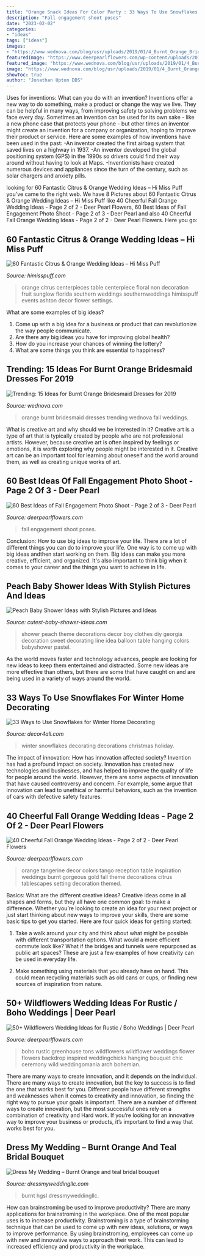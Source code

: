 ```yaml
---
title: "Orange Snack Ideas For Color Party : 33 Ways To Use Snowflakes For Winter Home Decorating"
description: "Fall engagement shoot poses"
date: "2023-02-02"
categories:
- "ideas"
tags: ["ideas"]
images:
- "https://www.wednova.com/blog/usr/uploads/2019/01/4_Burnt_Orange_Bridesmaid_Dresses_Wedding_Inspiration_Ideas_Color_Palette_652632017.jpg"
featuredImage: "https://www.deerpearlflowers.com/wp-content/uploads/2016/08/orange-wedding-table-decor.jpg"
featured_image: "https://www.wednova.com/blog/usr/uploads/2019/01/4_Burnt_Orange_Bridesmaid_Dresses_Wedding_Inspiration_Ideas_Color_Palette_652632017.jpg"
image: "https://www.wednova.com/blog/usr/uploads/2019/01/4_Burnt_Orange_Bridesmaid_Dresses_Wedding_Inspiration_Ideas_Color_Palette_652632017.jpg"
ShowToc: true
author: "Jonathan Upton DDS"
---
```



Uses for inventions: What can you do with an invention?
Inventions offer a new way to do something, make a product or change the way we live. They can be helpful in many ways, from improving safety to solving problems we face every day. Sometimes an invention can be used for its own sake - like a new phone case that protects your phone - but other times an inventor might create an invention for a company or organization, hoping to improve their product or service. Here are some examples of how inventions have been used in the past: 
-An inventor created the first airbag system that saved lives on a highway in 1937.
-An inventor developed the global positioning system (GPS) in the 1990s so drivers could find their way around without having to look at Maps.
-Inventionists have created numerous devices and appliances since the turn of the century, such as solar chargers and anxiety pills.

	

		
looking for 60 Fantastic Citrus &amp; Orange Wedding Ideas – Hi Miss Puff you've came to the right web. We have 8 Pictures about 60 Fantastic Citrus &amp; Orange Wedding Ideas – Hi Miss Puff like 40 Cheerful Fall Orange Wedding Ideas - Page 2 of 2 - Deer Pearl Flowers, 60 Best Ideas of Fall Engagement Photo Shoot - Page 2 of 3 - Deer Pearl and also 40 Cheerful Fall Orange Wedding Ideas - Page 2 of 2 - Deer Pearl Flowers. Here you go:
		
    
## 60 Fantastic Citrus &amp; Orange Wedding Ideas – Hi Miss Puff

<img loading=lazy src="http://www.himisspuff.com/wp-content/uploads/2016/10/citrus-wooden-box-wedding-centerpiece.jpg" onerror="this.onerror=null;this.src='https://tse3.mm.bing.net/th?id=OIP.jwWxUe0FRCBzHewSsqVpNgHaLH&amp;pid=15.1';" alt="60 Fantastic Citrus &amp; Orange Wedding Ideas – Hi Miss Puff">

_Source: himisspuff.com_

>orange citrus centerpieces table centerpiece floral non decoration fruit sunglow florida southern weddings southernweddings himisspuff events ashton decor flower settings. 

	

What are some examples of big ideas?
1. Come up with a big idea for a business or product that can revolutionize the way people communicate.
2. Are there any big ideas you have for improving global health?
3. How do you increase your chances of winning the lottery?
4. What are some things you think are essential to happiness?

    
## Trending: 15 Ideas For Burnt Orange Bridesmaid Dresses For 2019

<img loading=lazy src="https://www.wednova.com/blog/usr/uploads/2019/01/4_Burnt_Orange_Bridesmaid_Dresses_Wedding_Inspiration_Ideas_Color_Palette_652632017.jpg" onerror="this.onerror=null;this.src='https://tse3.mm.bing.net/th?id=OIP.qZppy0U992cdKHpO_ad2eQHaRh&amp;pid=15.1';" alt="Trending: 15 Ideas for Burnt Orange Bridesmaid Dresses for 2019">

_Source: wednova.com_

>orange burnt bridesmaid dresses trending wednova fall weddings. 

	

What is creative art and why should we be interested in it?
Creative art is a type of art that is typically created by people who are not professional artists. However, because creative art is often inspired by feelings or emotions, it is worth exploring why people might be interested in it. Creative art can be an important tool for learning about oneself and the world around them, as well as creating unique works of art.

    
## 60 Best Ideas Of Fall Engagement Photo Shoot - Page 2 Of 3 - Deer Pearl

<img loading=lazy src="https://www.deerpearlflowers.com/wp-content/uploads/2016/08/Fall-Engagement-Photo-Shoot-and-Poses-Ideas-24.jpg" onerror="this.onerror=null;this.src='https://tse1.mm.bing.net/th?id=OIP.gnfwhe9BpWKWRT7AzuUltQHaLH&amp;pid=15.1';" alt="60 Best Ideas of Fall Engagement Photo Shoot - Page 2 of 3 - Deer Pearl">

_Source: deerpearlflowers.com_

>fall engagement shoot poses. 

	

Conclusion: How to use big ideas to improve your life.
There are a lot of different things you can do to improve your life. One way is to come up with big ideas andthen start working on them. Big ideas can make you more creative, efficient, and organized. It's also important to think big when it comes to your career and the things you want to achieve in life.

    
## Peach Baby Shower Ideas With Stylish Pictures And Ideas

<img loading=lazy src="http://www.cutest-baby-shower-ideas.com/images/SweetAsAPeach.jpg" onerror="this.onerror=null;this.src='https://tse2.mm.bing.net/th?id=OIP.vWmbeQq90qQYVVnTcBM1qgHaKn&amp;pid=15.1';" alt="Peach Baby Shower Ideas with Stylish Pictures and Ideas">

_Source: cutest-baby-shower-ideas.com_

>shower peach theme decorations decor boy clothes diy georgia decoration sweet decorating line idea balloon table hanging colors babyshower pastel. 

	

As the world moves faster and technology advances, people are looking for new ideas to keep them entertained and distracted. Some new ideas are more effective than others, but there are some that have caught on and are being used in a variety of ways around the world.

    
## 33 Ways To Use Snowflakes For Winter Home Decorating

<img loading=lazy src="https://decor4all.com/wp-content/uploads/2013/12/snowflakes-holiday-decorations-winter-decorating-ideas-20.jpg" onerror="this.onerror=null;this.src='https://tse4.mm.bing.net/th?id=OIP.nPCTufA5Y1IM1z_4a_j3WQAAAA&amp;pid=15.1';" alt="33 Ways to Use Snowflakes for Winter Home Decorating">

_Source: decor4all.com_

>winter snowflakes decorating decorations christmas holiday. 

	

The impact of innovation: How has innovation affected society?
Invention has had a profound impact on society. Innovation has created new technologies and businesses, and has helped to improve the quality of life for people around the world. However, there are some aspects of innovation that have caused controversy and concern. For example, some argue that innovation can lead to unethical or harmful behaviors, such as the invention of cars with defective safety features.

    
## 40 Cheerful Fall Orange Wedding Ideas - Page 2 Of 2 - Deer Pearl Flowers

<img loading=lazy src="https://www.deerpearlflowers.com/wp-content/uploads/2016/08/orange-wedding-table-decor.jpg" onerror="this.onerror=null;this.src='https://tse4.mm.bing.net/th?id=OIP.KN0xDCT0QvolgxPwkZ3xmQHaLH&amp;pid=15.1';" alt="40 Cheerful Fall Orange Wedding Ideas - Page 2 of 2 - Deer Pearl Flowers">

_Source: deerpearlflowers.com_

>orange tangerine decor colors tango reception table inspiration weddings burnt gorgeous gold fall theme decorations citrus tablescapes setting decoration themed. 

	

Basics: What are the different creative ideas?
Creative ideas come in all shapes and forms, but they all have one common goal: to make a difference. Whether you’re looking to create an idea for your next project or just start thinking about new ways to improve your skills, there are some basic tips to get you started. Here are four quick ideas for getting started:
1. Take a walk around your city and think about what might be possible with different transportation options. What would a more efficient commute look like? What if the bridges and tunnels were repurposed as public art spaces? These are just a few examples of how creativity can be used in everyday life.

2. Make something using materials that you already have on hand. This could mean recycling materials such as old cans or cups, or finding new sources of inspiration from nature.

    
## 50+ Wildflowers Wedding Ideas For Rustic / Boho Weddings | Deer Pearl

<img loading=lazy src="https://www.deerpearlflowers.com/wp-content/uploads/2015/05/flower-wedding-backdrop-and-wildflowers-boho-wedding-bouquet.jpg" onerror="this.onerror=null;this.src='https://tse3.mm.bing.net/th?id=OIP.3q8YaHucbmb7vM58xhSoeQHaP2&amp;pid=15.1';" alt="50+ Wildflowers Wedding Ideas for Rustic / Boho Weddings | Deer Pearl">

_Source: deerpearlflowers.com_

>boho rustic greenhouse tons wildflowers wildflower weddings flower flowers backdrop inspired weddingchicks hanging bouquet chic ceremony wild weddingomania arch bohemian. 

	

There are many ways to create innovation, and it depends on the individual.
There are many ways to create innovation, but the key to success is to find the one that works best for you. Different people have different strengths and weaknesses when it comes to creativity and innovation, so finding the right way to pursue your goals is important. There are a number of different ways to create innovation, but the most successful ones rely on a combination of creativity and Hard work. If you’re looking for an innovative way to improve your business or products, it’s important to find a way that works best for you.

    
## Dress My Wedding – Burnt Orange And Teal Bridal Bouquet

<img loading=lazy src="https://www.dressmyweddingllc.com/wp-content/uploads/2019/04/il_fullxfull.872636389_hgsl-768x1151.jpg" onerror="this.onerror=null;this.src='https://tse1.mm.bing.net/th?id=OIP.1IPVX08yb-P6pZ2oFPxR0wHaLG&amp;pid=15.1';" alt="Dress My Wedding – Burnt Orange and teal bridal bouquet">

_Source: dressmyweddingllc.com_

>burnt hgsl dressmyweddingllc. 

	

How can brainstroming be used to improve productivity?
There are many applications for brainstroming in the workplace. One of the most popular uses is to increase productivity. Brainstroming is a type of brainstorming technique that can be used to come up with new ideas, solutions, or ways to improve performance. By using brainstroming, employees can come up with new and innovative ways to approach their work. This can lead to increased efficiency and productivity in the workplace.

